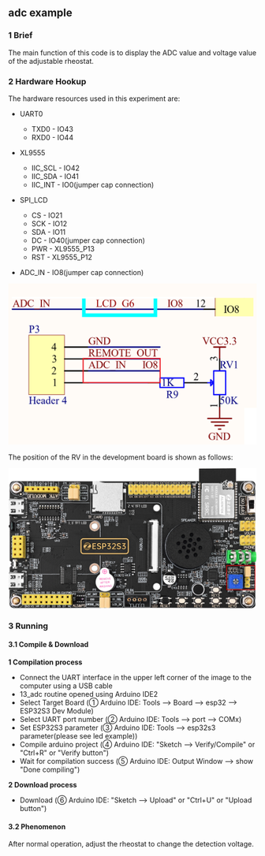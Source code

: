 ## adc example

### 1 Brief

The main function of this code is to  display the ADC value and voltage value of the adjustable rheostat.

### 2 Hardware Hookup

The hardware resources used in this experiment are:

- UART0

	- TXD0 - IO43
	- RXD0 - IO44
- XL9555
	- IIC_SCL - IO42
	- IIC_SDA - IO41
	- IIC_INT - IO0(jumper cap connection)
- SPI_LCD
	- CS - IO21
	- SCK - IO12
	- SDA - IO11
	- DC - IO40(jumper cap connection)
	- PWR - XL9555_P13
	- RST - XL9555_P12
- ADC_IN - IO8(jumper cap connection)
<img src="../../../../1_docs/3_figures/examples/adc/adc_sch.png" style="zoom: 50%;" />

The position of the RV in the development board is shown as follows:

![](../../../../1_docs/3_figures/examples/adc/rv_position.png)

### 3 Running

#### 3.1 Compile & Download

**1 Compilation process**

- Connect the UART interface in the upper left corner of the image to the computer using a USB cable
- 13_adc routine opened using Arduino IDE2
- Select Target Board (① Arduino IDE: Tools --> Board --> esp32 --> ESP32S3 Dev Module)
- Select UART port number (② Arduino IDE: Tools --> port --> COMx)
- Set ESP32S3 parameter (③ Arduino IDE: Tools --> esp32s3 parameter(please see led example))
- Compile arduino project (④ Arduino IDE: "Sketch --> Verify/Compile" or "Ctrl+R" or "Verify button")
- Wait for compilation success (⑤ Arduino IDE: Output Window --> show "Done compiling")

**2 Download process**

- Download (⑥ Arduino IDE: "Sketch --> Upload" or "Ctrl+U" or "Upload button")

#### 3.2 Phenomenon

After normal operation, adjust the rheostat to change the detection voltage.

![]()